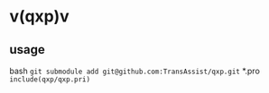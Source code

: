 # v(qxp)v
## usage
bash
`git submodule add git@github.com:TransAssist/qxp.git`
*.pro
`include(qxp/qxp.pri)`
